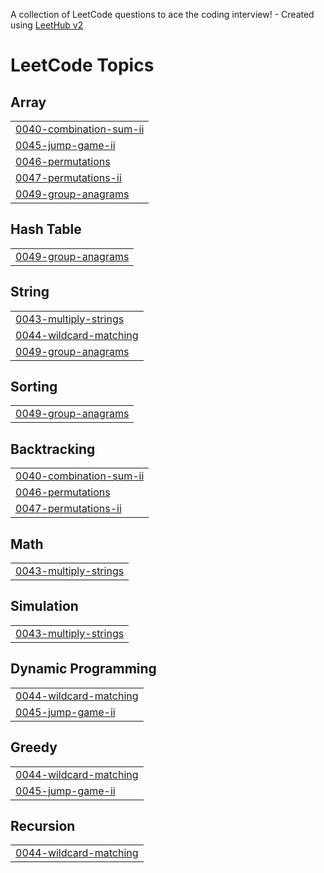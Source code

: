A collection of LeetCode questions to ace the coding interview! - Created using [LeetHub v2](https://github.com/arunbhardwaj/LeetHub-2.0)
<!---LeetCode Topics Start-->
# LeetCode Topics
## Array
|  |
| ------- |
| [0040-combination-sum-ii](https://github.com/Nikitha9908/leetcode/tree/master/0040-combination-sum-ii) |
| [0045-jump-game-ii](https://github.com/Nikitha9908/leetcode/tree/master/0045-jump-game-ii) |
| [0046-permutations](https://github.com/Nikitha9908/leetcode/tree/master/0046-permutations) |
| [0047-permutations-ii](https://github.com/Nikitha9908/leetcode/tree/master/0047-permutations-ii) |
| [0049-group-anagrams](https://github.com/Nikitha9908/leetcode/tree/master/0049-group-anagrams) |
## Hash Table
|  |
| ------- |
| [0049-group-anagrams](https://github.com/Nikitha9908/leetcode/tree/master/0049-group-anagrams) |
## String
|  |
| ------- |
| [0043-multiply-strings](https://github.com/Nikitha9908/leetcode/tree/master/0043-multiply-strings) |
| [0044-wildcard-matching](https://github.com/Nikitha9908/leetcode/tree/master/0044-wildcard-matching) |
| [0049-group-anagrams](https://github.com/Nikitha9908/leetcode/tree/master/0049-group-anagrams) |
## Sorting
|  |
| ------- |
| [0049-group-anagrams](https://github.com/Nikitha9908/leetcode/tree/master/0049-group-anagrams) |
## Backtracking
|  |
| ------- |
| [0040-combination-sum-ii](https://github.com/Nikitha9908/leetcode/tree/master/0040-combination-sum-ii) |
| [0046-permutations](https://github.com/Nikitha9908/leetcode/tree/master/0046-permutations) |
| [0047-permutations-ii](https://github.com/Nikitha9908/leetcode/tree/master/0047-permutations-ii) |
## Math
|  |
| ------- |
| [0043-multiply-strings](https://github.com/Nikitha9908/leetcode/tree/master/0043-multiply-strings) |
## Simulation
|  |
| ------- |
| [0043-multiply-strings](https://github.com/Nikitha9908/leetcode/tree/master/0043-multiply-strings) |
## Dynamic Programming
|  |
| ------- |
| [0044-wildcard-matching](https://github.com/Nikitha9908/leetcode/tree/master/0044-wildcard-matching) |
| [0045-jump-game-ii](https://github.com/Nikitha9908/leetcode/tree/master/0045-jump-game-ii) |
## Greedy
|  |
| ------- |
| [0044-wildcard-matching](https://github.com/Nikitha9908/leetcode/tree/master/0044-wildcard-matching) |
| [0045-jump-game-ii](https://github.com/Nikitha9908/leetcode/tree/master/0045-jump-game-ii) |
## Recursion
|  |
| ------- |
| [0044-wildcard-matching](https://github.com/Nikitha9908/leetcode/tree/master/0044-wildcard-matching) |
<!---LeetCode Topics End-->